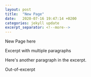 ```yaml
---
layout: post
title:  "New Page"
date:   2020-07-16 19:47:14 +0200
categories: jekyll update
excerpt_separator: <!--more-->
---
```


New Page here

Excerpt with multiple paragraphs

Here's another paragraph in the excerpt.
<!--more-->
Out-of-excerpt